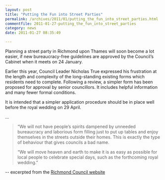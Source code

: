 ```yaml
---
layout: post
title: "Putting the Fun into Street Parties"
permalink: /archives/2011/01/putting_the_fun_into_street_parties.html
commentfile: 2011-01-27-putting_the_fun_into_street_parties
category: news
date: 2011-01-27 08:35:49

---
```


Planning a street party in Richmond upon Thames will soon become a lot easier, if new bureaucracy-free guidelines are approved by the Council’s Cabinet when it meets on 24 January.

Earlier this year, Council Leader Nicholas True expressed his frustration at the length and complexity of the long-standing existing forms which residents need to complete. Following a review, a simpler form has been proposed for approval by senior councillors. It includes helpful information and many fewer formal conditions.

It is intended that a simpler application procedure should be in place well before the royal wedding on 29 April.

...

> “We will not have people’s spirits dampened by unneeded bureaucracy and laborious form filling just to put up tables and enjoy themselves in the streets outside their homes. This is exactly the type of behaviour that gives councils a bad name.
> 
>  “We will move heaven and earth to make it is as easy as possible for local people to celebrate special days, such as the forthcoming royal wedding.”
> 
 -- excerpted from the [Richmond Council website](http://www.richmond.gov.uk/putting_the_fun_into_street_parties)
